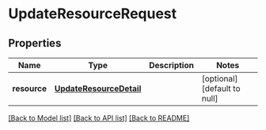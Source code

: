 # UpdateResourceRequest

## Properties
Name | Type | Description | Notes
------------ | ------------- | ------------- | -------------
**resource** | [**UpdateResourceDetail**](UpdateResourceDetail.md) |  | [optional] [default to null]

[[Back to Model list]](../README.md#documentation-for-models) [[Back to API list]](../README.md#documentation-for-api-endpoints) [[Back to README]](../README.md)


